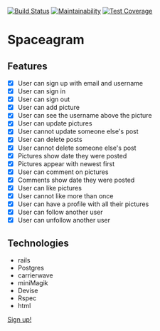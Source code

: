 [![Build Status](https://travis-ci.org/m-rcd/instagram-challenge.svg?branch=master)](https://travis-ci.org/m-rcd/instagram-challenge)
[![Maintainability](https://api.codeclimate.com/v1/badges/a99a88d28ad37a79dbf6/maintainability)](https://codeclimate.com/github/codeclimate/codeclimate/maintainability)
[![Test Coverage](https://api.codeclimate.com/v1/badges/a99a88d28ad37a79dbf6/test_coverage)](https://codeclimate.com/github/codeclimate/codeclimate/test_coverage)
#  Spaceagram


## Features

- [x] User can sign up with email and username
- [x] User can sign in
- [x] User can sign out
- [x] User can add picture
- [X] User can see the username above the picture
- [x] User can update pictures
- [x] User cannot update someone else's post
- [x] User can delete posts
- [x] User cannot delete someone else's post
- [x] Pictures show date they were posted
- [x] Pictures appear with newest first
- [x] User can comment on pictures
- [x] Comments show date they were posted
- [x] User can like pictures
- [x] User cannot like more than once
- [x] User can have a profile with all their pictures
- [x] User can follow another user
- [x] User can unfollow another user

## Technologies

- rails
- Postgres
- carrierwave
- miniMagik
- Devise
- Rspec
- html

[Sign up!](https://spaceagram.herokuapp.com/)
